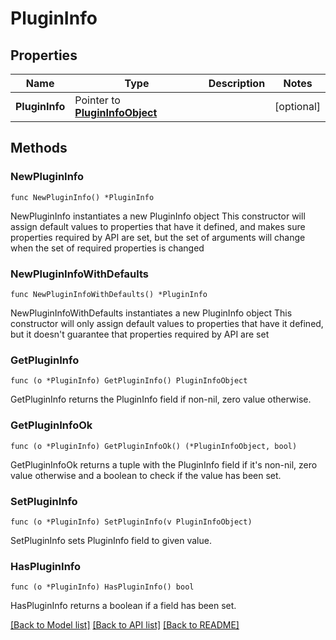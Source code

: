 # PluginInfo

## Properties

Name | Type | Description | Notes
------------ | ------------- | ------------- | -------------
**PluginInfo** | Pointer to [**PluginInfoObject**](PluginInfoObject.md) |  | [optional]

## Methods

### NewPluginInfo

`func NewPluginInfo() *PluginInfo`

NewPluginInfo instantiates a new PluginInfo object
This constructor will assign default values to properties that have it defined,
and makes sure properties required by API are set, but the set of arguments
will change when the set of required properties is changed

### NewPluginInfoWithDefaults

`func NewPluginInfoWithDefaults() *PluginInfo`

NewPluginInfoWithDefaults instantiates a new PluginInfo object
This constructor will only assign default values to properties that have it defined,
but it doesn't guarantee that properties required by API are set

### GetPluginInfo

`func (o *PluginInfo) GetPluginInfo() PluginInfoObject`

GetPluginInfo returns the PluginInfo field if non-nil, zero value otherwise.

### GetPluginInfoOk

`func (o *PluginInfo) GetPluginInfoOk() (*PluginInfoObject, bool)`

GetPluginInfoOk returns a tuple with the PluginInfo field if it's non-nil, zero value otherwise
and a boolean to check if the value has been set.

### SetPluginInfo

`func (o *PluginInfo) SetPluginInfo(v PluginInfoObject)`

SetPluginInfo sets PluginInfo field to given value.

### HasPluginInfo

`func (o *PluginInfo) HasPluginInfo() bool`

HasPluginInfo returns a boolean if a field has been set.

[[Back to Model list]](../README.md#documentation-for-models) [[Back to API list]](../README.md#documentation-for-api-endpoints) [[Back to README]](../README.md)
